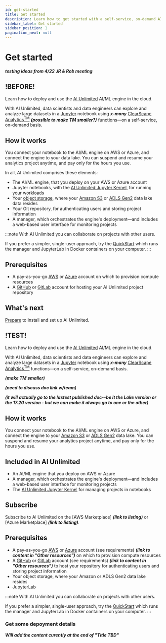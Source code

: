 ```yaml
---
id: get-started
title: Get started
description: Learn how to get started with a self-service, on-demand AI/ML engine.
sidebar_label: Get started
sidebar_position: 1
pagination_next: null
---
```


# Get started

***testing ideas from 4/22 JR & Rob meeting***

## !BEFORE!

Learn how to deploy and use the [AI Unlimited](https://www.teradata.com/platform/ai-unlimited) AI/ML engine in the cloud.

With AI Unlimited, data scientists and data engineers can explore and analyze large datasets in a [Jupyter](https://jupyter.org/) notebook using ***x-many*** [ClearScape Analytics<sup>TM</sup>](https://docs.teradata.com/r/Enterprise_IntelliFlex_VMware/Database-Analytic-Functions/Introduction-to-Analytics-Database-Analytic-Functions/Analytics-Database-Analytic-Function-Categories) ***(possible to make TM smaller?)*** functions&mdash;on a self-service, on-demand basis.


## How it works

You connect your notebook to the AI/ML engine on AWS or Azure, and connect the engine to your data lake. You can suspend and resume your analytics project anytime, and pay only for the hours you use.

In all, AI Unlimited comprises these elements:
- The AI/ML engine, that you deploy on your AWS or Azure account
- Jupyter notebooks, with the [AI Unlimited Jupyter Kernel](https://downloads.teradata.com/download/tools/teradata-ai-unlimited-jupyter-kernel), for running your workloads
- Your [object storage](/docs/install-ai-unlimited/glossary.md#glo-object-storage), where your [Amazon S3](https://aws.amazon.com/pm/serv-s3/?gclid=Cj0KCQjwlZixBhCoARIsAIC745AmyEzPaBnrARQxyUW_un0BjgTxlHygMScf4ZbX-7dTeznc-psOFlwaAkjmEALw_wcB&trk=fecf68c9-3874-4ae2-a7ed-72b6d19c8034&sc_channel=ps&ef_id=Cj0KCQjwlZixBhCoARIsAIC745AmyEzPaBnrARQxyUW_un0BjgTxlHygMScf4ZbX-7dTeznc-psOFlwaAkjmEALw_wcB:G:s&s_kwcid=AL!4422!3!536452728638!e!!g!!amazon%20s3!11204620052!112938567994) or [ADLS Gen2](https://learn.microsoft.com/en-us/azure/storage/blobs/data-lake-storage-introduction) data lake data resides
- Your Git repository, for authenticating users and storing project information
- A manager, which orchestrates the engine's deployment&mdash;and includes a web-based user interface for monitoring projects

:::note
With AI Unlimited you can collaborate on projects with other users. 

If you prefer a simpler, single-user approach, try the [QuickStart](/docs/advanced/quickstart) which runs the manager and JupyterLab in Docker containers on your computer.
:::


<a id="prerequisites"></a>
## Prerequisites

- A pay-as-you-go [AWS](https://aws.amazon.com) or [Azure](https://azure.microsoft.com) account on which to provision compute resources
- A [GitHub](https://github.com) or [GitLab](https://gitlab.com) account for hosting your AI Unlimited project repository


## What's next

[Prepare](/docs/install-ai-unlimited/before-you-begin.md) to install and set up AI Unlimited.


## !TEST!

Learn how to deploy and use the [AI Unlimited](https://www.teradata.com/platform/ai-unlimited) AI/ML engine in the cloud.

With AI Unlimited, data scientists and data engineers can explore and analyze large datasets in a [Jupyter](https://jupyter.org/) notebook using ***x-many*** [ClearScape Analytics<sup>TM</sup>](https://docs.teradata.com/access/sources/dita/topic?dita:topicPath=gma1702668333653.dita) functions&mdash;on a self-service, on-demand basis. 

***(make TM smaller)*** 

***(need to discuss doc link w/team)***

***(it will actually go to the lastest published doc--be it the Lake version or the 17.20 version - but we can make it always go to one or the other)***

## How it works

You connect your notebook to the AI/ML engine on AWS or Azure, and connect the engine to your [Amazon S3](https://aws.amazon.com/pm/serv-s3/?gclid=Cj0KCQjwlZixBhCoARIsAIC745AmyEzPaBnrARQxyUW_un0BjgTxlHygMScf4ZbX-7dTeznc-psOFlwaAkjmEALw_wcB&trk=fecf68c9-3874-4ae2-a7ed-72b6d19c8034&sc_channel=ps&ef_id=Cj0KCQjwlZixBhCoARIsAIC745AmyEzPaBnrARQxyUW_un0BjgTxlHygMScf4ZbX-7dTeznc-psOFlwaAkjmEALw_wcB:G:s&s_kwcid=AL!4422!3!536452728638!e!!g!!amazon%20s3!11204620052!112938567994) or [ADLS Gen2](https://learn.microsoft.com/en-us/azure/storage/blobs/data-lake-storage-introduction) data lake. You can suspend and resume your analytics project anytime, and pay only for the hours you use.


## Included in AI Unlimited
- An AI/ML engine that you deploy on AWS or Azure
- A manager, which orchestrates the engine's deployment&mdash;and includes a web-based user interface for monitoring projects
- The [AI Unlimited Jupyter Kernel](https://downloads.teradata.com/download/tools/teradata-ai-unlimited-jupyter-kernel) for managing projects in notebooks


## Subscribe

Subscribe to AI Unlimited on the [AWS Marketplace] ***(link to listing)*** or [Azure Marketplace] ***(link to listing)***.


## Prerequisites
- A pay-as-you-go [AWS](https://aws.amazon.com/) or [Azure](https://azure.microsoft.com/en-us) account (see requirements) ***(link to content in "Other resources")*** on which to provision compute resources
- A [GitHub](https://github.com) or [GitLab](https://gitlab.com) account (see requirements) ***(link to content in "Other resources")*** to host your repository for authenticating users and storing project information 
- Your object storage, where your Amazon or ADLS Gen2 data lake resides
- JupyterLab

:::note
With AI Unlimited you can collaborate on projects with other users. 

If you prefer a simpler, single-user approach, try the [QuickStart](/docs/advanced/quickstart) which runs the manager and JupyterLab in Docker containers on your computer.
:::


### Get some depoyment details

***Will add the content curently at the end of "Title TBD"***






